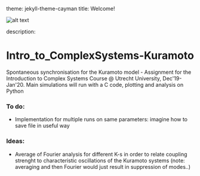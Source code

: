 theme: jekyll-theme-cayman
title: Welcome!

![alt text](https://sites.lsa.umich.edu/ksmoore/wp-content/uploads/sites/630/2018/06/TacomaNarrows.jpg)

description:
# Intro_to_ComplexSystems-Kuramoto
Spontaneous synchronisation for the Kuramoto model - Assignment for the Introduction to Complex Systems Course @ Utrecht University, Dec'19-Jan'20. Main simulations will run with a C code, plotting and analysis on Python

### To do:
  - Implementation for multiple runs on same parameters: imagine how to save file in useful way

### Ideas:
  - Average of Fourier analysis for different K-s in order to relate coupling strenght to characteristic oscillations of the Kuramoto systems (note: averaging and then Fourier would just result in suppression of modes..)
  
